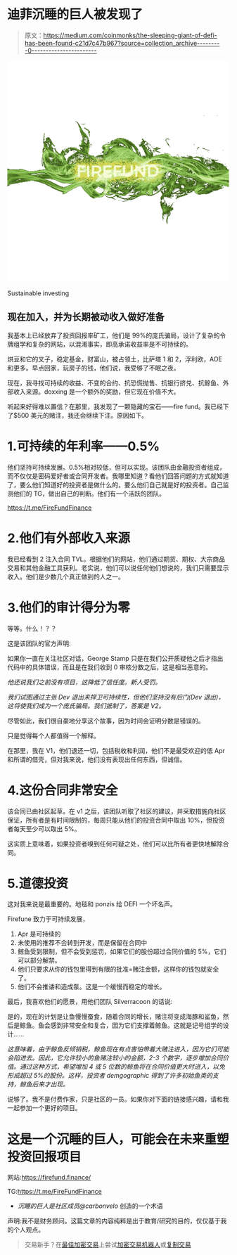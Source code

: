 # 迪菲沉睡的巨人被发现了

> 原文：<https://medium.com/coinmonks/the-sleeping-giant-of-defi-has-been-found-c21d7c47b967?source=collection_archive---------0----------------------->

![](img/b1fefeb215dbf014cf1741964c49a477.png)

Sustainable investing

## 现在加入，并为长期被动收入做好准备

我基本上已经放弃了投资回报率矿工，他们是 99%的庞氏骗局，设计了复杂的令牌组学和复杂的网站，以混淆事实，即高承诺收益率是不可持续的。

烘豆和它的叉子，稳定基金，财富山，被占领土，比萨塔 1 和 2，浮利欧，AOE 和更多。早点回家，玩房子的钱，他们说，我受够了不眠之夜。

现在，我寻找可持续的收益、不变的合约、抗恐慌抛售、抗银行挤兑、抗鲸鱼、外部收入来源。doxxing 是一个额外的奖励，但它现在价值不大。

听起来好得难以置信？在那里，我发现了一颗隐藏的宝石——fire fund。我已经下了$500 美元的赌注，我还会继续下注。原因如下。

# 1.可持续的年利率——0.5%

他们坚持可持续发展。0.5%相对较低，但可以实现。该团队由金融投资者组成，而不仅仅是密码爱好者或合同开发者。我哪里知道？看他们回答问题的方式就知道了，要么他们知道好的投资者是做什么的，要么他们自己就是好的投资者。自己监测他们的 TG，做出自己的判断。他们有一个活跃的团队。

https://t.me/FireFundFinance

# 2.他们有外部收入来源

我已经看到 2 注入合同 TVL。根据他们的网站，他们通过期货、期权、大宗商品交易和其他金融工具获利。老实说，他们可以说任何他们想说的，我们只需要显示收入。他们是少数几个真正做到的人之一。

# 3.他们的审计得分为零

等等。什么！？？

这是该团队的官方声明:

如果你一直在关注社区对话，George Stamp 只是在我们公开质疑他之后才指出代码中的具体错误，而且是在我们收到 0 审核分数之后，这是相当恶意的。

*他还说我们之前没有项目，这降低了信任度。新人受罚。*

*我们试图通过主张 Dev 退出来捍卫可持续性，但他们坚持没有后门(Dev 退出)，这将使我们成为一个庞氏骗局。我们抵制了，答案是 V2。*

尽管如此，我们很自豪地分享这个故事，因为时间会证明分数是错误的。

只是觉得每个人都值得一个解释。

在那里，我在 V1，他们退还一切，包括税收和利润，他们不是最受欢迎的低 Apr 和所谓的借壳，但对我来说，他们没有表现出任何东西，但诚信。

# 4.这份合同非常安全

该合同已由社区起草。在 v1 之后，该团队听取了社区的建议，并采取措施向社区保证，所有者是有时间限制的，每周只能从他们的投资合同中取出 10%，但投资者每天至少可以取出 5%。

这实质上意味着，如果投资者嗅到任何可疑之处，他们可以比所有者更快地解除合同。

# 5.道德投资

这对我来说是最重要的。地毯和 ponzis 给 DEFI 一个坏名声。

Firefune 致力于可持续发展，

1.  Apr 是可持续的
2.  未使用的推荐不会转到开发，而是保留在合同中
3.  鲸鱼受到限制，但不会受到惩罚，如果它们的股份超过合同价值的 5%，它们可以部分解禁。
4.  他们只要求从你的钱包里得到有限的批准=赌注金额，这样你的钱包就安全了。
5.  他们不会推诿和造成泵。这是一个缓慢而稳定的增长。

最后，我喜欢他们的愿景，用他们团队 Silverracoon 的话说:

是的，现在的计划是让鱼慢慢蚕食，随着合同的增长，赌注将变成海豚和鲨鱼，然后是鲸鱼。鱼会感到非常安全和复合，因为它们支撑着鲸鱼。这就是记号组学的设计……

*这意味着，由于鲸鱼反倾销税，鲸鱼现在有点害怕带着大赌注进入，因为它们可能会陷进去。因此，它允许较小的鱼赌注较小的金额，2-3 个数字，逐步增加合同价值。通过这种方式，希望增加 4 或 5 位数的鲸鱼将在合同价值更大时进入，以免形成超过 5%的股份。这样，投资者 demgographic 得到了许多初始鱼类的支持，鲸鱼后来才出现。*

说够了。我不是付费作家，只是社区的一员。如果你对下面的链接感兴趣，请和我一起参加一个更好的项目。

# 这是一个沉睡的巨人，可能会在未来重塑投资回报项目

网站:https://firefund.finance/

TG:https://t.me/FireFundFinance

*   *沉睡的巨人是社区成员@carbonvelo* 创造的一个术语

声明:我不是财务顾问。这篇文章的内容纯粹是出于教育/研究的目的，仅仅基于我的个人观点。

> 交易新手？在[最佳加密交易](/coinmonks/crypto-exchange-dd2f9d6f3769)上尝试[加密交易机器人](/coinmonks/crypto-trading-bot-c2ffce8acb2a)或[复制交易](/coinmonks/top-10-crypto-copy-trading-platforms-for-beginners-d0c37c7d698c)
